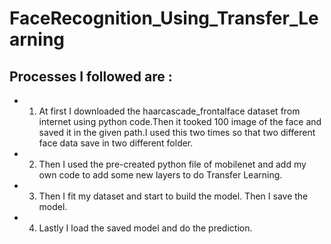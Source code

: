 # FaceRecognition_Using_Transfer_Learning
## Processes I followed are :
* 1. At first I downloaded the haarcascade_frontalface dataset from internet using python code.Then it tooked 100 image of the face and saved it in the given path.I used this two times so that two different face data save in two different folder.
* 2. Then I used the pre-created python file of mobilenet and add my own code to add some new layers to do Transfer Learning.
* 3. Then I fit my dataset and start to build the model. Then I save the model.
* 4. Lastly I load the saved model and do the prediction.
